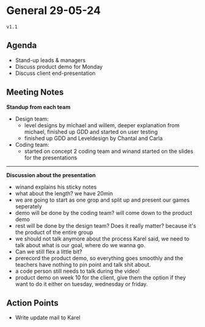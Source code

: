 # General 29-05-24

`v1.1`

## Agenda

- Stand-up leads & managers
- Discuss product demo for Monday
- Discuss client end-presentation

## Meeting Notes

**Standup from each team**
- Design team: 
    - level designs by michael and willem, deeper explanation from michael, finished up GDD and started on user testing
    - finished up GDD and Leveldesign by Chantal and Carla
- Coding team:
    - started on concept 2 coding team and winand started on the slides for the presentations

---
**Discussion about the presentation**
- winand explains his sticky notes
- what about the length? we have 20min
- we are going to start as one grop and split up and present our games seperately
- demo will be done by the coding team? will come down to the product demo
- rest will be done by the design team? Does it really matter? because it's the product of the entire group
- we should not talk anymore about the process Karel said, we need to talk about what is our goal, where do we wanna go.
- Can we still flex a little bit? 
- prerecord the product demo, so everything goes smoothly and the teachers have nothing to pin point and talk shit about.
- a code person still needs to talk during the video!
- product demo on week 10 for the client, give them the option if they want to do it either on tuesday, wednesday or friday.

## Action Points

- Write update mail to Karel